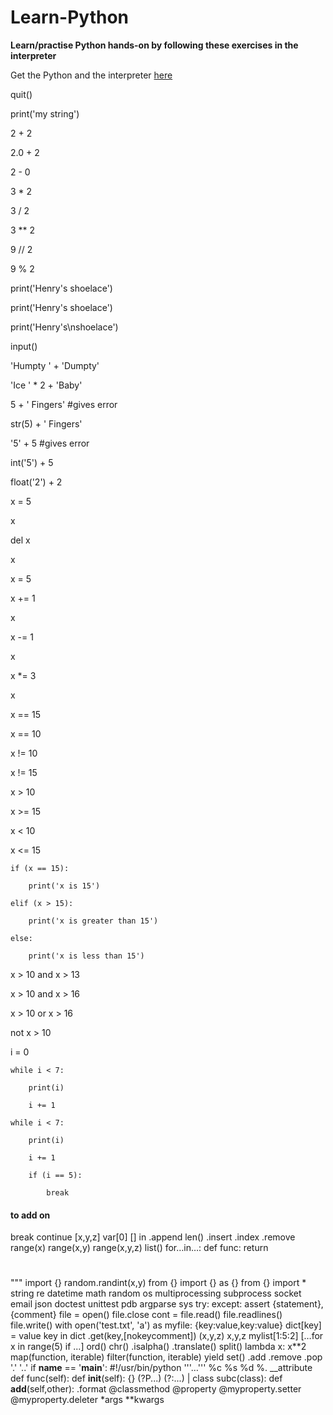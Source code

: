 # Learn-Python
**Learn/practise Python hands-on by following these exercises in the interpreter**

Get the Python and the interpreter [here](https://www.python.org/downloads/)

quit()

print('my string')

2 + 2

2.0 + 2

2 - 0

3 * 2

3 / 2

3 ** 2

9 // 2

9 % 2

print('Henry's shoelace')

print('Henry\'s shoelace')

print('Henry\'s\nshoelace')

input()

'Humpty ' + 'Dumpty'

'Ice ' * 2 + 'Baby'

5 + ' Fingers' #gives error

str(5) + ' Fingers'

'5' + 5 #gives error

int('5') + 5

float('2') + 2

x = 5

x

del x

x

x = 5

x += 1

x

x -= 1

x

x *= 3

x

x == 15

x == 10

x != 10

x != 15

x > 10

x >= 15

x < 10

x <= 15

    if (x == 15):

        print('x is 15')

    elif (x > 15):

        print('x is greater than 15')

    else:

        print('x is less than 15')

x > 10 and x > 13

x > 10 and x > 16

x > 10 or x > 16

not x > 10

i = 0

    while i < 7:

        print(i)

        i += 1

    while i < 7:

        print(i)

        i += 1

        if (i == 5):

            break



#### to add on
break
continue
[x,y,z]
var[0]
[]
in
.append
len()
.insert
.index
.remove
range(x)
range(x,y)
range(x,y,z)
list()
for…in…:
def func:
return
#
"""
import {}
random.randint(x,y)
from {} import {} as {}
from {} import *
string
re
datetime
math
random
os
multiprocessing
subprocess
socket
email
json
doctest
unittest
pdb
argparse
sys
try: except:
assert {statement}, {comment}
file = open()
file.close
cont = file.read()
file.readlines()
file.write()
with open('test.txt', 'a') as myfile:
{key:value,key:value}
dict[key] = value
key in dict
.get(key,[nokeycomment])
(x,y,z)
x,y,z
mylist[1:5:2]
[…for x in range(5) if ...]
ord()
chr()
.isalpha()
.translate()
split()
lambda x: x**2
map(function, iterable)
filter(function, iterable)
yield
set()
.add
.remove
.pop
'.'
'..'
if __name__ == '__main__':
#!/usr/bin/python
'''…'''
%c
%s
%d
%.
__attribute
def func(self):
def __init__(self):
{}
(?P<name>...)
(?:...)
|
class subc(class):
def __add__(self,other):
.format
@classmethod
@property
@myproperty.setter
@myproperty.deleter
*args
**kwargs
